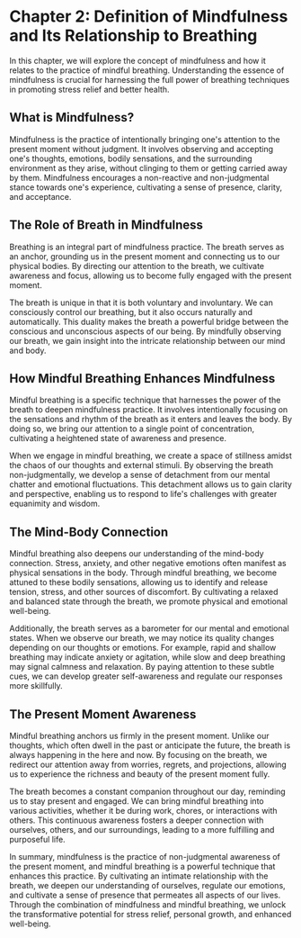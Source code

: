 Chapter 2: Definition of Mindfulness and Its Relationship to Breathing
======================================================================

In this chapter, we will explore the concept of mindfulness and how it relates to the practice of mindful breathing. Understanding the essence of mindfulness is crucial for harnessing the full power of breathing techniques in promoting stress relief and better health.

**What is Mindfulness?**
------------------------

Mindfulness is the practice of intentionally bringing one's attention to the present moment without judgment. It involves observing and accepting one's thoughts, emotions, bodily sensations, and the surrounding environment as they arise, without clinging to them or getting carried away by them. Mindfulness encourages a non-reactive and non-judgmental stance towards one's experience, cultivating a sense of presence, clarity, and acceptance.

**The Role of Breath in Mindfulness**
-------------------------------------

Breathing is an integral part of mindfulness practice. The breath serves as an anchor, grounding us in the present moment and connecting us to our physical bodies. By directing our attention to the breath, we cultivate awareness and focus, allowing us to become fully engaged with the present moment.

The breath is unique in that it is both voluntary and involuntary. We can consciously control our breathing, but it also occurs naturally and automatically. This duality makes the breath a powerful bridge between the conscious and unconscious aspects of our being. By mindfully observing our breath, we gain insight into the intricate relationship between our mind and body.

**How Mindful Breathing Enhances Mindfulness**
----------------------------------------------

Mindful breathing is a specific technique that harnesses the power of the breath to deepen mindfulness practice. It involves intentionally focusing on the sensations and rhythm of the breath as it enters and leaves the body. By doing so, we bring our attention to a single point of concentration, cultivating a heightened state of awareness and presence.

When we engage in mindful breathing, we create a space of stillness amidst the chaos of our thoughts and external stimuli. By observing the breath non-judgmentally, we develop a sense of detachment from our mental chatter and emotional fluctuations. This detachment allows us to gain clarity and perspective, enabling us to respond to life's challenges with greater equanimity and wisdom.

**The Mind-Body Connection**
----------------------------

Mindful breathing also deepens our understanding of the mind-body connection. Stress, anxiety, and other negative emotions often manifest as physical sensations in the body. Through mindful breathing, we become attuned to these bodily sensations, allowing us to identify and release tension, stress, and other sources of discomfort. By cultivating a relaxed and balanced state through the breath, we promote physical and emotional well-being.

Additionally, the breath serves as a barometer for our mental and emotional states. When we observe our breath, we may notice its quality changes depending on our thoughts or emotions. For example, rapid and shallow breathing may indicate anxiety or agitation, while slow and deep breathing may signal calmness and relaxation. By paying attention to these subtle cues, we can develop greater self-awareness and regulate our responses more skillfully.

**The Present Moment Awareness**
--------------------------------

Mindful breathing anchors us firmly in the present moment. Unlike our thoughts, which often dwell in the past or anticipate the future, the breath is always happening in the here and now. By focusing on the breath, we redirect our attention away from worries, regrets, and projections, allowing us to experience the richness and beauty of the present moment fully.

The breath becomes a constant companion throughout our day, reminding us to stay present and engaged. We can bring mindful breathing into various activities, whether it be during work, chores, or interactions with others. This continuous awareness fosters a deeper connection with ourselves, others, and our surroundings, leading to a more fulfilling and purposeful life.

In summary, mindfulness is the practice of non-judgmental awareness of the present moment, and mindful breathing is a powerful technique that enhances this practice. By cultivating an intimate relationship with the breath, we deepen our understanding of ourselves, regulate our emotions, and cultivate a sense of presence that permeates all aspects of our lives. Through the combination of mindfulness and mindful breathing, we unlock the transformative potential for stress relief, personal growth, and enhanced well-being.
